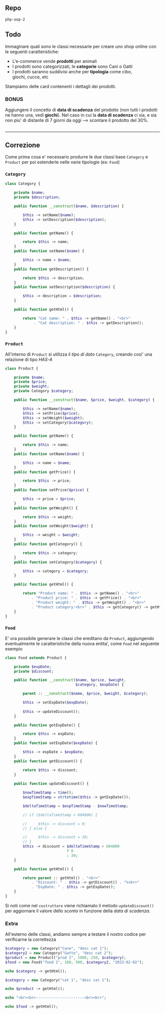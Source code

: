 ## Repo
`php-oop-2`

## Todo
Immaginare quali sono le classi necessarie per creare uno shop online con le seguenti caratteristiche:

- L'e-commerce vende **prodotti** per animali
- I prodotti sono categorizzati, le **categorie** sono Cani o Gatti
- I prodotti saranno suddivisi anche per **tipologia** come cibo, giochi, cucce, etc

Stampiamo delle card contenenti i dettagli dei prodotti.

### BONUS
Aggiungere il concetto di **data di scadenza** del prodotto (non tutti i prodotti ne hanno una, vedi **giochi**).
Nel caso in cui la **data di scadenza** ci sia, e sia non piu' di distante di 7 giorni da oggi --> scontare il prodotto del 30%.

## 
---

## Correzione
Come prima cosa e' necessario produrre le due classi base `Category` e `Product` per poi estenderle nelle varie tipologie (es: `Food`)

### `Category`
```php
class Category {

    private $name;
    private $description;

    public function __construct($name, $description) {

        $this -> setName($name);
        $this -> setDescription($description);
    }

    public function getName() {

        return $this -> name;
    }
    public function setName($name) {

        $this -> name = $name;
    }
    public function getDescription() {

        return $this -> description;
    }
    public function setDescription($description) {

        $this -> description = $description;
    }

    public function getHtml() {

        return "Cat name: " . $this -> getName() . "<br>"
             . "Cat description: " . $this -> getDescription();
    }
}
```

### `Product`
All'interno di `Product` si utilizza il *tipo di dato* `Category`, creando cosi' una relazione di tipo *HAS-A*
```php
class Product {

    private $name;
    private $price;
    private $weight;
    private Category $category;

    public function __construct($name, $price, $weight, $category) {

        $this -> setName($name);
        $this -> setPrice($price);
        $this -> setWeight($weight);
        $this -> setCategory($category);
    }

    public function getName() {

        return $this -> name;
    }
    public function setName($name) {

        $this -> name = $name;
    }
    public function getPrice() {

        return $this -> price;
    }
    public function setPrice($price) {

        $this -> price = $price;
    }
    public function getWeight() {

        return $this -> weight;
    }
    public function setWeight($weight) {

        $this -> weight = $weight;
    }
    public function getCategory() {

        return $this -> category;
    }
    public function setCategory($category) {

        $this -> category = $category;
    }

    public function getHtml() {

        return "Product name: " . $this -> getName() . "<br>"
            . "Product price: " . $this -> getPrice() . "<br>"
            . "Product weight: " . $this -> getWeight() . "<br>"
            . "Product category:<br>" . $this -> getCategory() -> getHtml();
    }
}
```

### `Food`
E' ora possibile generare le classi che ereditano da `Product`, aggiungendo eventualmente le caratteristiche della nuova entita', come `Food` nel seguente esempio
```php
class Food extends Product {

    private $expDate;
    private $discount;

    public function __construct($name, $price, $weight, 
                                $category, $expDate) {

        parent :: __construct($name, $price, $weight, $category);

        $this -> setExpDate($expDate);
    
        $this -> updateDiscount();
    }

    public function getExpDate() {

        return $this -> expDate;
    }
    public function setExpDate($expDate) {

        $this -> expDate = $expDate;
    }
    public function getDiscount() {

        return $this -> discount;
    }
    
    public function updateDiscount() {

        $nowTimeStamp = time();
        $expTimeStamp = strtotime($this -> getExpDate());

        $deltaTimeStamp = $expTimeStamp - $nowTimeStamp;

        // if ($deltaTimeStamp > 604800) {

        //     $this -> discount = 0;
        // } else {

        //     $this -> discount = 30;
        // }
        $this -> discount = $deltaTimeStamp > 604800
                            ? 0
                            : 30;
    }

    public function getHtml() {

        return parent :: getHtml() . "<br>"
            . "Discount: " . $this -> getDiscount() . "%<br>"
            . "ExpDate: " . $this -> getExpDate();
    }
}
```
Si noti come nel `costruttore` viene richiamato il metodo `updateDiscount()` per aggiornare il valore dello *sconto* in funzione della *data di scadenza*.

### Extra
All'esterno delle classi, andiamo sempre a testare il nostro codice per verificarne la correttezza
```php
$category = new Category("Cane", "desc cat 1");
$category2 = new Category("Gatto", "desc cat 2");
$product = new Product("prod 1", 1000, 250, $category);
$food = new Food("food 1", 100, 500, $category2, "2023-02-02");

echo $category -> getHtml();

$category = new Category("cat 1", "desc cat 1");

echo $product -> getHtml();

echo "<br><br>----------------------<br><br>";

echo $food -> getHtml();
```